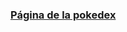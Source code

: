 
<a href="https://salinasalejandro.github.io/FrontEnd-Mission/04%20-%20JS/index.html"><h3>Página de la pokedex</h3></a>
